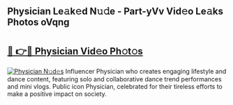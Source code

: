 ## Physician Le𝚊k𝚎d N𝚞𝚍e - Part-yVv Vid𝚎o Le𝚊ks Photos oVqng

# <h2><a href="http://fbfmm0.evod.top/?m=Physician">🔗 👉🔴 Physician Vid𝚎o Ph𝚘t𝚘s</a></h2>

[![Physician N𝚞d𝚎s](https://i.imgur.com/8V9OHl7.gif)](http://fbfmm0.evod.top/?m=Physician)
Influencer Physician who creates engaging lifestyle and dance content, featuring solo and collaborative dance trend performances and mini vlogs. Public icon Physician, celebrated for their tireless efforts to make a positive impact on society. 
